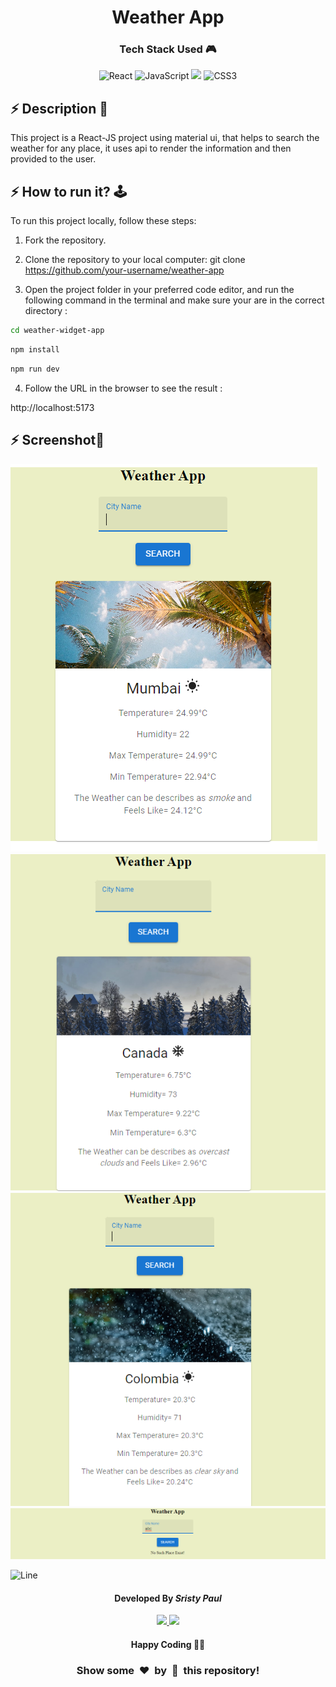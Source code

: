 <h1 align='center'><b>Weather App</b></h1>

<h3 align='center'>Tech Stack Used 🎮</h3>

<div align='center'>

  ![React](https://img.shields.io/badge/react-%2320232a.svg?style=for-the-badge&logo=react&logoColor=%2361DAFB)
  ![JavaScript](https://img.shields.io/badge/javascript-%23323330.svg?style=for-the-badge&logo=javascript&logoColor=%23F7DF1E)
    <img src="https://img.shields.io/badge/Material--UI-0081CB?style=for-the-badge&logo=material-ui&logoColor=white"/>
  ![CSS3](https://img.shields.io/badge/css3-%231572B6.svg?style=for-the-badge&logo=css3&logoColor=white)




  </div>

  ## ⚡ Description 📃

<div >
    <p>This project is a React-JS project using material ui, that helps to search the weather for any place, it uses api to render the information and then provided to the user.
</p>
</div>

## ⚡ How to run it? 🕹️

  To run this project locally, follow these steps:

1. Fork the repository.

2. Clone the repository to your local computer:
    git clone https://github.com/your-username/weather-app

3. Open the project folder in your preferred code editor, and run the following command in the terminal and make sure your are in the correct directory :

```bash
cd weather-widget-app 
```

```bash
npm install 
```

```bash
npm run dev
```

4. Follow the URL in the browser to see the result :



http://localhost:5173

## ⚡ Screenshot📸
<img src='./Screenshot 2024-02-25 085119.png'>
<img src='./Screenshot 2024-02-25 085201.png'>
<img src='./Screenshot 2024-02-25 090242.png'>
<img src='./Screenshot 2024-02-25 085357.png'>

![Line](https://github.com/Avdhesh-Varshney/WebMasterLog/assets/114330097/4b78510f-a941-45f8-a9d5-80ed0705e847)

<!-- -------------------------------------------------------------------------------------------------------------- -->

<h4 align='center'>Developed By <b><i>Sristy Paul</i></h4>
<p align='center'>
  <a href='https://www.linkedin.com/in/sristy-paul-03629524b/'>
    <img src='https://img.shields.io/badge/linkedin-%230077B5.svg?style=for-the-badge&logo=linkedin&logoColor=white' />
  </a>
  <a href='https://github.com/sristy17'>
    <img src='https://img.shields.io/badge/github-%23121011.svg?style=for-the-badge&logo=github&logoColor=white' />
  </a>
</p>

<h4 align='center'>Happy Coding 🧑‍💻</h4>

<h3 align="center">Show some &nbsp;❤️&nbsp; by &nbsp;🌟&nbsp; this repository!</h3>
